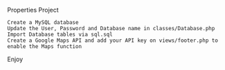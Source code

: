 Properties Project

    Create a MySQL database
    Update the User, Password and Database name in classes/Database.php
    Import Database tables via sql.sql
    Create a Google Maps API and add your API key on views/footer.php to enable the Maps function

Enjoy
